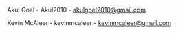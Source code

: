 Akul Goel - Akul2010 - akulgoel2010@gmail.com

Kevin McAleer - kevinmcaleer - kevinmcaleer@gmail.com
